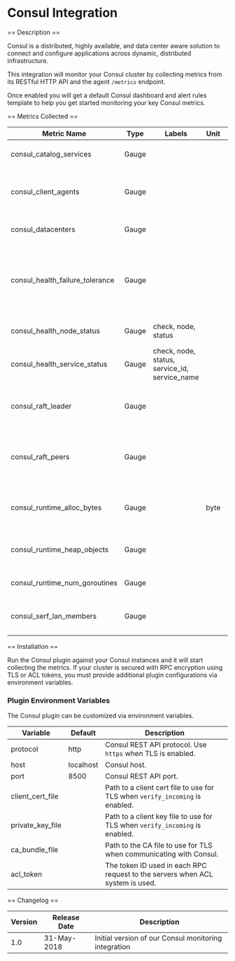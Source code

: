 Consul Integration
==================

== Description ==

Consul is a distributed, highly available, and data center aware solution to connect and configure applications across dynamic, distributed infrastructure.

This integration will monitor your Consul cluster by collecting metrics from its RESTful HTTP API and the agent `/metrics` endpoint.

Once enabled you will get a default Consul dashboard and alert rules template to help you get started monitoring your key Consul metrics.

== Metrics Collected ==

| Metric Name                   |Type |Labels                                       |Unit|Description                                                                     |
|-------------------------------|-----|---------------------------------------------|----|--------------------------------------------------------------------------------|
|consul_catalog_services        |Gauge|                                             |    |Total number of services.                                                       |
|consul_client_agents           |Gauge|                                             |    |Total number of agents running in client mode.                                  |
|consul_datacenters             |Gauge|                                             |    |Total number of datacenters.                                                    |
|consul_health_failure_tolerance|Gauge|                                             |    |Number of voting servers that the cluster can lose while continuing to function.|
|consul_health_node_status      |Gauge|check, node, status                          |    |Node checks status.                                                             |
|consul_health_service_status   |Gauge|check, node, status, service_id, service_name|    |Service checks status.                                                          |
|consul_raft_leader             |Gauge|                                             |    |Indicates whether the cluster has a raft leader.                                |
|consul_raft_peers              |Gauge|                                             |    |Total number of agents running in server mode.                                  |
|consul_runtime_alloc_bytes     |Gauge|                                             |byte|Number of bytes allocated by the Consul process.                                |
|consul_runtime_heap_objects    |Gauge|                                             |    |Number of objects allocated on the heap.                                        |
|consul_runtime_num_goroutines  |Gauge|                                             |    |Rumber of running goroutines.                                                   |
|consul_serf_lan_members        |Gauge|                                             |    |Total number of members in the cluster.                                         |

== Installation ==

Run the Consul plugin against your Consul instances and it will start collecting the metrics. If your cluster is secured with RPC encryption using TLS or ACL tokens, you must provide additional plugin configurations via environment variables.

### Plugin Environment Variables

The Consul plugin can be customized via environment variables.

|Variable        |Default              |Description                                                                  |
|----------------|---------------------|-----------------------------------------------------------------------------|
|protocol        |http                 |Consul REST API protocol. Use `https` when TLS is enabled.                   |
|host            |localhost            |Consul host.                                                                 |
|port            |8500                 |Consul REST API port.                                                        |
|client_cert_file|                     |Path to a client cert file to use for TLS when `verify_incoming` is enabled. |
|private_key_file|                     |Path to a client key file to use for TLS when `verify_incoming` is enabled.  |
|ca_bundle_file  |                     |Path to the CA file to use for TLS when communicating with Consul.           |
|acl_token       |                     |The token ID used in each RPC request to the servers when ACL system is used.|

== Changelog ==

|Version|Release Date|Description                                         |
|-------|------------|----------------------------------------------------|
|1.0    |31-May-2018 |Initial version of our Consul monitoring integration|

